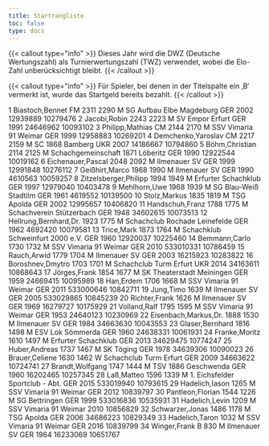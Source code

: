 ```yaml
---
title: Startrangliste
toc: false
type: docs
---
```


{{< callout type="info" >}}
Dieses Jahr wird die DWZ (Deutsche Wertungszahl) als Turnierwertungszahl (TWZ) verwendet, wobei die Elo-Zahl unberücksichtigt bleibt.
{{< /callout >}}


{{< callout type="info" >}}
Für Spieler, bei denen in der Titelspalte ein ‚B‘ vermerkt ist, wurde das Startgeld bereits bezahlt.
{{< /callout >}}

<startrangliste>
1	Biastoch,Bennet	FM	2311	2290	M	SG Aufbau Elbe Magdeburg	GER	2002	12939889	10279476
2	Jacobi,Robin		2243	2223	M	SV Empor Erfurt	GER	1991	24646962	10093102
3	Philipp,Mathias	CM	2144	2170	M	SSV Vimaria 91 Weimar	GER	1999	12958883	10269201
4	Demchenko,Yaroslav	CM	2217	2159	M	SC 1868 Bamberg	UKR	2007	14186667	10794860
5	Böhm,Christian		2114	2125	M	Schachgemeinschaft 1871 Löberitz	GER	1990	12922544	10019162
6	Eichenauer,Pascal		2048	2092	M	Ilmenauer SV	GER	1999	12991848	10276112
7	Geißhirt,Marco		1968	1990	M	Ilmenauer SV	GER	1990	4610563	10059257
8	Zitzelsberger,Philipp		1994	1949	M	Erfurter Schachklub	GER	1997	12979040	10403478
9	Mehlhorn,Uwe		1968	1939	M	SG Blau-Weiß Stadtilm	GER	1961	4619552	10139500
10	Stolz,Markus		1835	1819	M	TSG Apolda	GER	2002	12995657	10406820
11	Handschuh,Franz		1788	1775	M	Schachverein Stützerbach	GER	1948	34602615	10073513
12	Hellrung,Bernhard,Dr.		1923	1775	M	Schachclub Rochade Leinefelde	GER	1962	4692420	10079581
13	Trice,Mark		1873	1764	M	Schachklub Schweinfurt 2000 e.V.	GER	1960	12920037	10225460
14	Bemmann,Carlo		1730	1732	M	SSV Vimaria 91 Weimar	GER	2010	533010331	10786459
15	Rauch,Arwid		1779	1704	M	Ilmenauer SV	GER	2003	16215923	10283822
16	Boroshnev,Dmytro		1703	1701	M	Schachclub Turm Erfurt	UKR	2014	34163611	10868643
17	Jörges,Frank		1854	1677	M	SK Theaterstadt Meiningen	GER	1959	24669415	10095989
18	Han,Erdem		1706	1668	M	SSV Vimaria 91 Weimar	GER	2011	533000646	10842711
19	Jung,Timo			1639	M	Ilmenauer SV	GER	2005	533029865	10845239
20	Richter,Frank			1626	M	Ilmenauer SV	GER	1969	16279727	10175929
21	Volland,Ralf		1795	1595	M	SSV Vimaria 91 Weimar	GER	1953	24640123	10230969
22	Eisenbach,Markus,Dr.		1888	1530	M	Ilmenauer SV	GER	1984	34663630	10043553
23	Glaser,Bernhard		1816	1498	M	ESV Lok Sömmerda	GER	1960	24638331	10061931
24	Franke,Moritz		1610	1497	M	Erfurter Schachklub	GER	2013	34629475	10774247
25	Huber,Andreas		1737	1467	M	SK Töging	GER	1978	34639306	10090023
26	Brauer,Celiene		1630	1462	W	Schachclub Turm Erfurt	GER	2009	34663622	10724741
27	Brandt,Wolfgang		1747	1444	M	TSV 1886 Geschwenda	GER	1960	16202465	10257345
28	Laß,Matteo		1596	1339	M	1. Eichsfelder Sportclub - Abt.	GER	2015	533019940	10793615
29	Hadelich,Iason			1265	M	SSV Vimaria 91 Weimar	GER	2012		10839797
30	Pantleon,Florian		1544	1226	M	SG Bettringen	GER	1999	533016836	10535931
31	Hadelich,Levin			1209	M	SSV Vimaria 91 Weimar		2010		10856829
32	Schwarzer,Jonas		1486	1178	M	TSG Apolda	GER	2006	34686223	10829349
33	Hadelich,Taron			1032	M	SSV Vimaria 91 Weimar	GER	2016		10839799
34	Winger,Frank	B		830	M	Ilmenauer SV	GER	1964	16233069	10651767
</startrangliste>